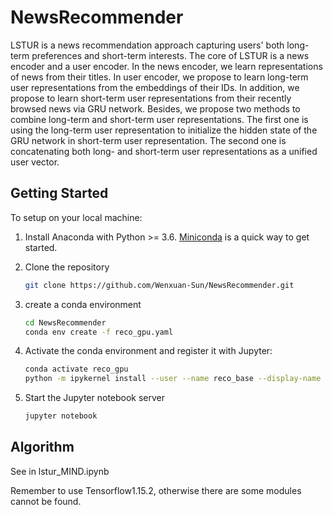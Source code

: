 # NewsRecommender

LSTUR  is a news recommendation approach capturing users' both long-term preferences and short-term interests. The core of LSTUR is a news encoder and a user encoder. In the news encoder, we learn representations of news from their titles. In user encoder, we propose to learn long-term user representations from the embeddings of their IDs. In addition, we propose to learn short-term user representations from their recently browsed news via GRU network. Besides, we propose two methods to combine long-term and short-term user representations. The first one is using the long-term user representation to initialize the hidden state of the GRU network in short-term user representation. The second one is concatenating both long- and short-term user representations as a unified user vector.

## Getting Started

To setup on your local machine:

1. Install Anaconda with Python >= 3.6. [Miniconda](https://conda.io/miniconda.html) is a quick way to get started.

2. Clone the repository

   ```bash
   git clone https://github.com/Wenxuan-Sun/NewsRecommender.git
   ```

3. create a conda environment

   ```bash
   cd NewsRecommender
   conda env create -f reco_gpu.yaml
   ```

4. Activate the conda environment and register it with Jupyter:

   ```bash
   conda activate reco_gpu
   python -m ipykernel install --user --name reco_base --display-name "Python (reco)"
   ```

5. Start the Jupyter notebook server

   ```bash
   jupyter notebook
   ```

## Algorithm

See in lstur_MIND.ipynb

Remember to use Tensorflow1.15.2, otherwise there are some modules cannot be found. 